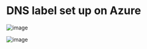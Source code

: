 # DNS label set up on Azure

![image](https://user-images.githubusercontent.com/26825056/200590366-f7e41c86-62a3-45e8-be02-51030751b12d.png)

![image](https://user-images.githubusercontent.com/26825056/200590718-415b7c90-04a2-42b7-a65c-38d73c9cc649.png)
